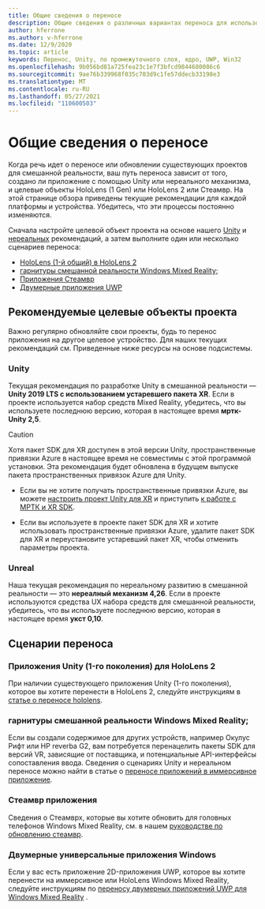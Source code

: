 ```yaml
---
title: Общие сведения о переносе
description: Общие сведения о различных вариантах переноса для использования существующих приложений в смешанной реальности для HoloLens и VR.
author: hferrone
ms.author: v-hferrone
ms.date: 12/9/2020
ms.topic: article
keywords: Перенос, Unity, по промежуточного слоя, ядро, UWP, Win32
ms.openlocfilehash: 9b056bd81a725fea23c1e7f3bfcd9844680086c6
ms.sourcegitcommit: 9ae76b339968f035c703d9c1fe57ddecb33198e3
ms.translationtype: MT
ms.contentlocale: ru-RU
ms.lasthandoff: 05/27/2021
ms.locfileid: "110600503"
---
```

# <a name="porting-overview"></a>Общие сведения о переносе

Когда речь идет о переносе или обновлении существующих проектов для смешанной реальности, ваш путь переноса зависит от того, создано ли приложение с помощью Unity или нереального механизма, и целевые объекты HoloLens (1 Gen) или HoloLens 2 или Стеамвр. На этой странице обзора приведены текущие рекомендации для каждой платформы и устройства. Убедитесь, что эти процессы постоянно изменяются.

Сначала настройте целевой объект проекта на основе нашего [Unity](#unity) и [нереальных](#unreal) рекомендаций, а затем выполните один или несколько сценариев переноса:

- [HoloLens (1-й общий) в HoloLens 2](#hololens-1st-gen-unity-apps-to-hololens-2)
- [гарнитуры смешанной реальности Windows Mixed Reality;](#windows-mixed-reality-headsets)
- [Приложения Стеамвр](#steamvr-applications)
- [Двумерные приложения UWP](#2d-universal-windows-applications)

## <a name="recommended-project-targets"></a>Рекомендуемые целевые объекты проекта

Важно регулярно обновляйте свои проекты, будь то перенос приложения на другое целевое устройство. Для наших текущих рекомендаций см. Приведенные ниже ресурсы на основе подсистемы.

### <a name="unity"></a>Unity

Текущая рекомендация по разработке Unity в смешанной реальности — **Unity 2019 LTS с использованием устаревшего пакета XR**. Если в проекте используется набор средств Mixed Reality, убедитесь, что вы используете последнюю версию, которая в настоящее время **мртк-Unity 2,5**.

> [!CAUTION]
> Хотя пакет SDK для XR доступен в этой версии Unity, пространственные привязки Azure в настоящее время не совместимы с этой программой установки. Эта рекомендация будет обновлена в будущем выпуске пакета пространственных привязок Azure для Unity.
> 
> * Если вы не хотите получать пространственные привязки Azure, вы можете [настроить проект Unity для XR](https://docs.unity3d.com/Manual/configuring-project-for-xr.html) и приступить [к работе с МРТК и XR SDK](/windows/mixed-reality/mrtk-unity/configuration/getting-started-with-mrtk-and-xrsdk).
> 
> * Если вы используете в проекте пакет SDK для XR и хотите использовать пространственные привязки Azure, удалите пакет SDK для XR и переустановите устаревший пакет XR, чтобы отменить параметры проекта.

### <a name="unreal"></a>Unreal

Наша текущая рекомендация по нереальному развитию в смешанной реальности — это **нереалный механизм 4,26**. Если в проекте используются средства UX набора средств для смешанной реальности, убедитесь, что вы используете последнюю версию, которая в настоящее время **укст 0,10**.

## <a name="porting-scenarios"></a>Сценарии переноса

### <a name="hololens-1st-gen-unity-apps-to-hololens-2"></a>Приложения Unity (1-го поколения) для HoloLens 2

При наличии существующего приложения Unity (1-го поколения), которое вы хотите перенести в HoloLens 2, следуйте инструкциям в [статье о переносе hololens](./porting-hl1-hl2.md).

### <a name="windows-mixed-reality-headsets"></a>гарнитуры смешанной реальности Windows Mixed Reality;

Если вы создали содержимое для других устройств, например Окулус Рифт или HP reverbа G2, вам потребуется перенацелить пакеты SDK для версий VR, зависящие от поставщика, и потенциальные API-интерфейсы сопоставления ввода. Сведения о сценариях Unity и нереальном переносе можно найти в статье о [переносе приложений в иммерсивное приложение](porting-guides.md).

### <a name="steamvr-applications"></a>Стеамвр приложения

Сведения о Стеамврх, которые вы хотите обновить для головных телефонов Windows Mixed Reality, см. в нашем [руководстве по обновлению стеамвр](updating-your-steamvr-application-for-windows-mixed-reality.md).

### <a name="2d-universal-windows-applications"></a>Двумерные универсальные приложения Windows

Если у вас есть приложение 2D-приложения UWP, которое вы хотите перенести на иммерсивное или HoloLens Windows Mixed Reality, следуйте инструкциям по [переносу двумерных приложений UWP для Windows Mixed Reality](building-2d-apps.md) .